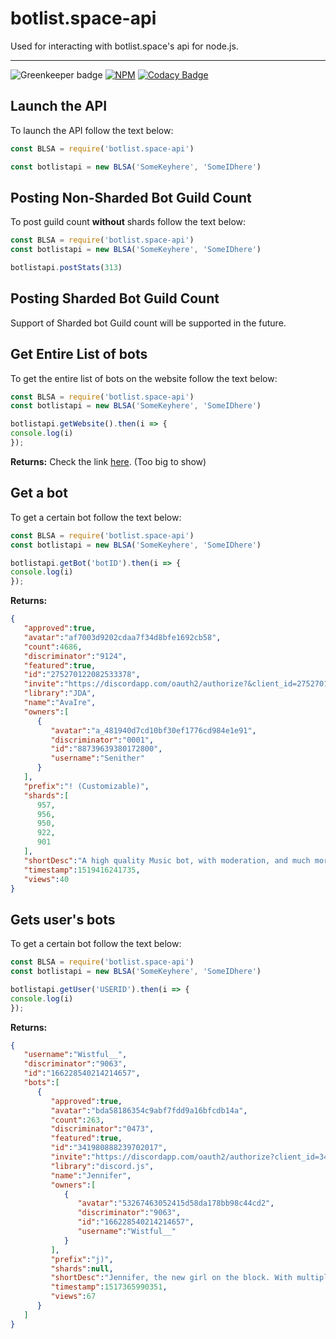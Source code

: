 
# botlist.space-api
Used for interacting with botlist.space's api for node.js.
***
![Greenkeeper badge](https://badges.greenkeeper.io/Wist9063/botlist.space-api.svg)     [![NPM](https://nodei.co/npm/botlist.space-api.png)](https://nodei.co/npm/botlist.space-api/)
[![Codacy Badge](https://api.codacy.com/project/badge/Grade/a8e83487b2a349aba7501bfc156060ea)](https://www.codacy.com/app/Wist9063/botlist.space-api?utm_source=github.com&amp;utm_medium=referral&amp;utm_content=Wist9063/botlist.space-api&amp;utm_campaign=Badge_Grade)

## Launch the API
To launch the API follow the text below:
```js
const BLSA = require('botlist.space-api')

const botlistapi = new BLSA('SomeKeyhere', 'SomeIDhere')
```

## Posting Non-Sharded Bot Guild Count
To post guild count **without** shards follow the text below:
```js
const BLSA = require('botlist.space-api')
const botlistapi = new BLSA('SomeKeyhere', 'SomeIDhere')

botlistapi.postStats(313)
```

## Posting Sharded Bot Guild Count
Support of Sharded bot Guild count will be supported in the future.

## Get Entire List of bots
To get the entire list of bots on the website follow the text below:
```js
const BLSA = require('botlist.space-api')
const botlistapi = new BLSA('SomeKeyhere', 'SomeIDhere')

botlistapi.getWebsite().then(i => {
console.log(i)
});
```
**Returns:** Check the link [here](https://botlist.space/api/bots). (Too big to show)

## Get a bot
To get a certain bot follow the text below:
```js
const BLSA = require('botlist.space-api')
const botlistapi = new BLSA('SomeKeyhere', 'SomeIDhere')

botlistapi.getBot('botID').then(i => { 
console.log(i)
});
```
**Returns:** 
```json
{
   "approved":true,
   "avatar":"af7003d9202cdaa7f34d8bfe1692cb58",
   "count":4686,
   "discriminator":"9124",
   "featured":true,
   "id":"275270122082533378",
   "invite":"https://discordapp.com/oauth2/authorize?&client_id=275270122082533378&scope=bot&permissions=52224",
   "library":"JDA",
   "name":"AvaIre",
   "owners":[
      {
         "avatar":"a_481940d7cd10bf30ef1776cd984e1e91",
         "discriminator":"0001",
         "id":"88739639380172800",
         "username":"Senither"
      }
   ],
   "prefix":"! (Customizable)",
   "shards":[
      957,
      956,
      950,
      922,
      901
   ],
   "shortDesc":"A high quality Music bot, with moderation, and much more!",
   "timestamp":1519416241735,
   "views":40
}
```
## Gets user's bots
To get a certain bot follow the text below:
```js
const BLSA = require('botlist.space-api')
const botlistapi = new BLSA('SomeKeyhere', 'SomeIDhere')

botlistapi.getUser('USERID').then(i => {
console.log(i)
});
```
**Returns:** 
```json 
{
   "username":"Wistful__",
   "discriminator":"9063",
   "id":"166228540214214657",
   "bots":[
      {
         "approved":true,
         "avatar":"bda58186354c9abf7fdd9a16bfcdb14a",
         "count":263,
         "discriminator":"0473",
         "featured":true,
         "id":"341980888239702017",
         "invite":"https://discordapp.com/oauth2/authorize?client_id=341980888239702017&permissions=3492870&scope=bot",
         "library":"discord.js",
         "name":"Jennifer",
         "owners":[
            {
               "avatar":"53267463052415d58da178bb98c44cd2",
               "discriminator":"9063",
               "id":"166228540214214657",
               "username":"Wistful__"
            }
         ],
         "prefix":"j)",
         "shards":null,
         "shortDesc":"Jennifer, the new girl on the block. With multiple Moderation, Utility, Lookup, & Fun commands. (ITS NOT JUST A GIRL :D)",
         "timestamp":1517365990351,
         "views":67
      }
   ]
}
```
